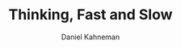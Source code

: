 ---
href: https://www.goodreads.com/book/show/11468377-thinking-fast-and-slow
title: Thinking, Fast and Slow
description: |
  Ever wondered why there are some instances where you feel like, after the fact, you weren't in control of your decisions? Or why you have sudden breakthroughs after thinking hard about a problem for hours, days, or weeks? Daniel Kahneman paints a vivid picture of the human brain, and how we have a few different "modes" of thought, and how our "rational", methodical thinking isn't really in the drivers seat, and why that isn't necessarily a bad thing. 
author: Daniel Kahneman
rating: 4
src: "/uploads/thinking-fast-slow.jpg"
---